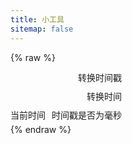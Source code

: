 ```yaml
---
title: 小工具
sitemap: false
---
```

<script type="module" data-pjax>
  import {
    provideFluentDesignSystem,
    fluentAccordion,
    fluentAccordionItem,
    fluentButton,
    fluentCard,
    fluentNumberField,
    fluentSwitch,
    fluentTextField,
    baseLayerLuminance,
    StandardLuminance
  } from "https://cdn.jsdelivr.net/npm/@fluentui/web-components/+esm";
  provideFluentDesignSystem()
    .register(
      fluentAccordion(),
      fluentAccordionItem(),
      fluentButton(),
      fluentCard(),
      fluentNumberField(),
      fluentSwitch(),
      fluentTextField()
    );
  if (typeof matchMedia === "function") {
    const scheme = window.matchMedia("(prefers-color-scheme: dark)");
    if (typeof scheme !== "undefined") {
      scheme.addListener(e => baseLayerLuminance.withDefault(e.matches ? StandardLuminance.DarkMode : StandardLuminance.LightMode));
      if (scheme.matches) {
        baseLayerLuminance.withDefault(StandardLuminance.DarkMode);
      }
    }
  }
</script>

{% raw %}
<div id="vue-app">
  <div class="stack-vertical" style="row-gap: 0.3rem;">
    <settings-expander>
      <template #icon>
        <svg-host src="https://cdn.jsdelivr.net/npm/@fluentui/svg-icons/icons/calendar_date_20_regular.svg"></svg-host>
      </template>
      <template #header>
        <h4 class="unset">时间戳转换</h4>
      </template>
      <template #description>
        转换 Unix 时间戳与时间字符串。
      </template>
      <div class="setting-expander-content-grid">
        <div class="stack-vertical">
          <div class="stack-horizontal">
            <fluent-number-field v-model="timeStamp" style="flex: 1;"></fluent-number-field>
            <fluent-button @click="convertTimeStamp">转换时间戳</fluent-button>
          </div>
          <div class="stack-horizontal">
            <fluent-text-field v-model="timeString" style="flex: 1;"></fluent-text-field>
            <fluent-button @click="convertTimeString">转换时间</fluent-button>
          </div>
          <div class="stack-horizontal" style="justify-content: space-between;">
            <fluent-button @click="setDateTimeNow">当前时间</fluent-button>
            <value-change-host v-model="isMillisecond" value-name="current-checked">
              <fluent-switch>时间戳是否为毫秒</fluent-switch>
            </value-change-host>
          </div>
        </div>
      </div>
    </settings-expander>
    <settings-button @click="() => navigate('./markdown')">
      <template #icon>
        <svg-host src="https://cdn.jsdelivr.net/npm/@fluentui/svg-icons/icons/markdown_20_regular.svg"></svg-host>
      </template>
      <template #header>
        <h4 class="unset">Markdown 预览</h4>
      </template>
      <template #description>
        使用 Marked.JS 解析并预览 Markdown 文本。
      </template>
      <template #action-icon>
        <svg-host src="https://cdn.jsdelivr.net/npm/@fluentui/svg-icons/icons/chevron_right_12_regular.svg"></svg-host>
      </template>
    </settings-button>
  </div>
</div>

<template id="empty-slot-template">
  <div>
    <slot></slot>
  </div>
</template>

<template id="svg-host-template">
  <div v-html="innerHTML"></div>
</template>

<template id="settings-presenter-template">
  <div class="settings-presenter">
    <div class="header-root">
      <div class="icon-holder">
        <slot name="icon"></slot>
      </div>
      <div class="header-panel">
        <span>
          <slot name="header"></slot>
        </span>
        <span class="description">
          <slot name="description"></slot>
        </span>
      </div>
    </div>
    <div class="content-presenter">
      <slot></slot>
    </div>
  </div>
</template>

<template id="settings-button-template">
  <fluent-card class="settings-button" style="cursor: pointer;">
    <div class="content-grid">
      <settings-presenter style="padding: var(--settings-button-padding);">
        <template #icon>
          <slot name="icon"></slot>
        </template>
        <template #header>
          <slot name="header"></slot>
        </template>
        <template #description>
          <slot name="description"></slot>
        </template>
        <slot></slot>
      </settings-presenter>
      <div class="action-icon-holder">
        <slot name="action-icon"></slot>
      </div>
    </div>
  </fluent-card>
</template>

<template id="settings-expander-template">
  <fluent-accordion class="settings-expander" style="width: 100%;">
    <fluent-accordion-item>
      <div slot="heading">
        <settings-presenter style="padding: var(--settings-expander-header-padding);">
          <template #icon>
            <slot name="icon"></slot>
          </template>
          <template #header>
            <slot name="header"></slot>
          </template>
          <template #description>
            <slot name="description"></slot>
          </template>
          <slot name="action-content"></slot>
        </settings-presenter>
      </div>
      <slot></slot>
    </fluent-accordion-item>
  </fluent-accordion>
</template>
{% endraw %}

<script type="module" data-pjax>
  import { createApp } from "https://cdn.jsdelivr.net/npm/vue/dist/vue.esm-browser.prod.js";
  createApp({
    data() {
      return {
        isMillisecond: "false",
        timeStamp: Math.floor(Date.now() / 1000),
        timeString: new Date().toISOString()
      }
    },
    watch: {
      isMillisecond(newValue, oldValue) {
        if (newValue !== oldValue) {
          this.timeStamp = Math.floor(oldValue === "true" ? this.timeStamp / 1000 : this.timeStamp * 1000);
        }
      }
    },
    methods: {
      navigate(src) {
        location.href = src;
      },
      isMillisecond() {
        this.isMillisecond === "true";
      },
      convertTimeStamp() {
        const isMillisecond = this.isMillisecond();
        const time = Math.floor(isMillisecond ? +this.timeStamp : this.timeStamp * 1000);
        this.timeString = new Date(time).toISOString();
      },
      convertTimeString() {
        const isMillisecond = this.isMillisecond();
        const time = new Date(this.timeString);
        this.timeStamp = isMillisecond ? time.getTime() : Math.floor(time.getTime() / 1000);
      },
      setDateTimeNow() {
        const time = new Date();
        const isMillisecond = this.isMillisecond();
        this.timeStamp = isMillisecond ? time.getTime() : Math.floor(time.getTime() / 1000);
        this.timeString = new Date().toISOString();
      }
    }
  }).component("value-change-host", {
    template: "#empty-slot-template",
    props: {
      valueName: String,
      modelValue: String
    },
    emits: ['update:modelValue'],
    watch: {
      valueName(newValue, oldValue) {
        if (newValue !== oldValue) {
          if (typeof this.mutation !== "undefined") {
            this.mutation.disconnect();
            this.mutation = undefined;
            if (newValue) {
              this.registerObserver(newValue);
            }
          }
        }
      },
      modelValue(newValue, oldValue) {
        if (newValue !== oldValue) {
          const valueName = this.valueName;
          if (valueName) {
            const $el = this.$el;
            if ($el instanceof HTMLElement) {
              const element = $el.children[0];
              if (element instanceof HTMLElement) {
                element.setAttribute(valueName, newValue);
              }
            }
          }
        }
      }
    },
    methods: {
      registerObserver(valueName) {
        const $el = this.$el;
        if ($el instanceof HTMLElement) {
          const element = $el.children[0];
          if (element instanceof HTMLElement) {
            element.setAttribute(valueName, this.modelValue);
            this.mutation = new MutationObserver((mutationsList, observer) => {
              for (const mutation of mutationsList) {
                if (mutation.type === "attributes" && mutation.attributeName === valueName) {
                  const target = mutation.target;
                  if (target instanceof HTMLElement) {
                    const value = target.getAttribute(valueName);
                    this.$emit('update:modelValue', value);
                  }
                }
              }
            }).observe(
              element,
              {
                attributes: true,
                attributeFilter: [this.valueName]
              }
            );
          }
        }
      }
    },
    mounted() {
      const valueName = this.valueName;
      if (valueName) {
        this.registerObserver(valueName);
      }
    }
  }).component("svg-host", {
    template: "#svg-host-template",
    props: {
      src: String
    },
    data() {
      return {
        innerHTML: null
      }
    },
    watch: {
      src(newValue, oldValue) {
        if (newValue !== oldValue) {
          this.getSVGAsync(newValue).then(svg => this.innerHTML = svg);
        }
      }
    },
    methods: {
      async getSVGAsync(src) {
        if (src) {
          try {
            return await fetch(src)
              .then(response => response.text());
          }
          catch (ex) {
            console.error(ex);
          }
        }
        return '';
      }
    },
    mounted() {
      this.getSVGAsync(this.src).then(svg => this.innerHTML = svg);
    }
  }).component("settings-presenter", {
    template: "#settings-presenter-template"
  }).component("settings-button", {
    template: "#settings-button-template"
  }).component("settings-expander", {
    template: "#settings-expander-template"
  }).mount("#vue-app");
</script>

<style>
  #vue-app {
    font-family: "Segoe UI Variable", "Segoe UI", sans-serif;
    font-size: 14px;
    line-height: 20px;
    font-weight: 400;
  }

  #vue-app * {
    --settings-card-padding: 16px;
    --settings-button-padding: 16px 0 16px 16px;
    --settings-expander-header-padding: 4px 0px 4px 8px;
    --settings-expander-item-padding: 0px 36px 0px 50px;
  }

  #vue-app div.root {
    display: flex;
  }

  #vue-app .stack-vertical {
    display: flex;
    flex-direction: column;
    align-items: start;
    justify-content: start;
    column-gap: 10px;
    row-gap: 10px;
    width: 100%;
  }

  #vue-app .stack-horizontal {
    display: flex;
    flex-direction: row;
    justify-content: start;
    align-items: center;
    column-gap: 10px;
    row-gap: 10px;
    width: 100%;
  }

  #vue-app h6.unset,
  #vue-app h5.unset,
  #vue-app h4.unset,
  #vue-app h3.unset,
  #vue-app h2.unset,
  #vue-app h1.unset {
    margin-top: unset;
    margin-bottom: unset;
    font-weight: unset;
    font-family: unset;
    font-size: unset;
    line-height: unset;
  }

  #vue-app fluent-accordion-item {
    box-sizing: border-box;
    box-shadow: var(--elevation-shadow-card-rest);
  }

  .settings-presenter {
    display: flex;
    justify-content: space-between;
    align-items: center;
  }

  .settings-presenter * {
    --settings-card-description-font-size: 12px;
    --settings-card-header-icon-max-size: 20px;
    --settings-card-content-min-width: 240px;
    --settings-card-header-icon-margin: 0px 20px 0px 2px;
    --settings-card-vertical-header-content-spacing: 8px 0px 0px 0px;
  }

  .settings-presenter div.header-root {
    display: flex;
    align-items: center;
    flex: 1;
  }

  .settings-presenter div.icon-holder {
    max-width: var(--settings-card-header-icon-max-size);
    max-height: var(--settings-card-header-icon-max-size);
    margin: var(--settings-card-header-icon-margin);
    fill: currentColor;
  }

  .settings-presenter div.header-panel {
    display: flex;
    flex-direction: column;
    margin: 0px 24px 0px 0px;
  }

  .settings-presenter span.description {
    font-size: var(--settings-card-description-font-size);
    color: var(--neutral-fill-strong-hover);
  }

  .settings-presenter div.content-presenter {
    display: grid;
  }

  .settings-presenter a.text-button {
    font-weight: bold;
    text-decoration: unset;
  }

  @media (max-width: 600px) {
    .settings-presenter * {
      --settings-card-content-min-width: auto;
    }

    .settings-presenter div.settings-presenter {
      flex-flow: column;
      justify-content: unset;
      align-items: unset;
    }

    .settings-presenter div.header-panel {
      margin: unset;
    }

    .settings-presenter div.content-presenter {
      margin: var(--settings-card-vertical-header-content-spacing);
    }
  }

  .settings-button {
    cursor: pointer;
  }

  .settings-button div.content-grid {
    display: flex;
    justify-content: space-between;
    align-items: center;
  }

  .settings-button div.action-icon-holder {
    width: 32px;
    height: auto;
    display: flex;
    justify-content: center;
    align-items: center;
    margin: 0 8px;
    fill: currentColor;
  }

  .settings-expander div.setting-expander-content-grid {
    padding: var(--settings-expander-item-padding);
  }
</style>